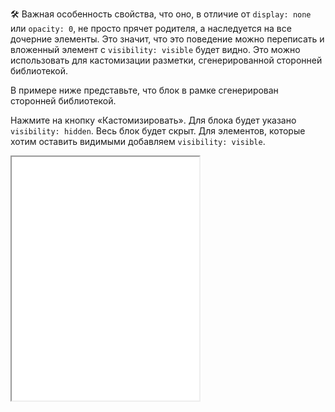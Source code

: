 🛠 Важная особенность свойства, что оно, в отличие от `display: none` или `opacity: 0`, не просто прячет родителя, а наследуется на все дочерние элементы. Это значит, что это поведение можно переписать и вложенный элемент с `visibility: visible` будет видно. Это можно использовать для кастомизации разметки, сгенерированной сторонней библиотекой.

В примере ниже представьте, что блок в рамке сгенерирован сторонней библиотекой.

Нажмите на кнопку «Кастомизировать». Для блока будет указано `visibility: hidden`. Весь блок будет скрыт. Для элементов, которые хотим оставить видимыми добавляем `visibility: visible`.

<iframe title="Свойство visibility" src="../demos/customize/" height="390"></iframe>
